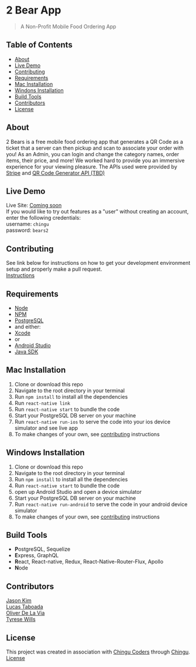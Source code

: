 # 2 Bear App
> A Non-Profit Mobile Food Ordering App

## Table of Contents
* [About](#about)
* [Live Demo](#live-demo)
* [Contributing](#contributing)
* [Requirements](#requirements)
* [Mac Installation](#mac-installation)
* [Windons Installation](#windows-instalation)
* [Build Tools](#build-tools)
* [Contributors](#contributors)
* [License](#license)


## About
2 Bears is a free mobile food ordering app that generates a QR Code as a ticket that a server can then pickup and scan to associate your order with you! As an Admin, you can login and change the category names, order items, their price, and more! We worked hard to provide you an immersive experience for your viewing pleasure. The APIs used were provided by [Stripe](https://stripe.com/docs) and [QR Code Generator API (TBD)](#)


## Live Demo
Live Site: [Coming soon](#)  
If you would like to try out features as a "user" without creating an account, enter the following credentials:  
username: `chingu`  
password: `bears2`  


## Contributing
See link below for instructions on how to get your development environment setup and properly make a pull request.  
[Instructions](https://github.com/chingu-voyage5/2-Bears/blob/master/CONTRIBUTING.md)


## Requirements
* [Node](https://nodejs.org/en/)
* [NPM](https://www.npmjs.com/)
* [PostgreSQL](https://www.postgresql.org/)
* and either:
* [Xcode](https://developer.apple.com/xcode/)
* or
* [Android Studio](https://developer.android.com/studio/)
* [Java SDK](http://www.oracle.com/technetwork/java/javase/downloads/jdk8-downloads-2133151.html)


## Mac Installation

1. Clone or download this repo
2. Navigate to the root directory in your terminal
3. Run `npm install` to install all the dependencies
4. Run `react-native link`
5. Run `react-native start` to bundle the code
6. Start your PostgreSQL DB server on your machine
7. Run `react-native run-ios` to serve the code into your ios device simulator and see live app
8. To make changes of your own, see [contributing](#) instructions  

## Windows Installation

1. Clone or download this repo
2. Navigate to the root directory in your terminal
3. Run `npm install` to install all the dependencies
4. Run `react-native start` to bundle the code
5. open up Android Studio and open a device simulator
6. Start your PostgreSQL DB server on your machine
7. Run `react-native run-android` to serve the code in your android device simulator
8. To make changes of your own, see [contributing](#) instructions  


## Build Tools
* **P**ostgreSQL, Sequelize
* **E**xpress, GraphQL
* **R**eact, React-native, Redux, React-Native-Router-Flux, Apollo
* **N**ode


## Contributors
[Jason Kim](https://github.com/jtk3068)  
[Lucas Taboada](https://github.com/LucasTaboada)  
[Oliver De La Via](https://github.com/odelavia)  
[Tyrese Wills](https://github.com/ty893777)  

## License
This project was created in association with [Chingu Coders](https://github.com/chingu-voyage5) through [Chingu](https://chingu.io/).    
[License](https://github.com/chingu-voyage5/2-Bears/blob/master/LICENSE.md)  
